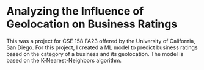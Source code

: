 # Analyzing the Influence of Geolocation on Business Ratings
This was a project for CSE 158 FA23 offered by the University of California, San Diego. For this project, I created a ML model to predict business ratings based on the category of a business and its geolocation. The model is based on the K-Nearest-Neighbors algorithm. 
